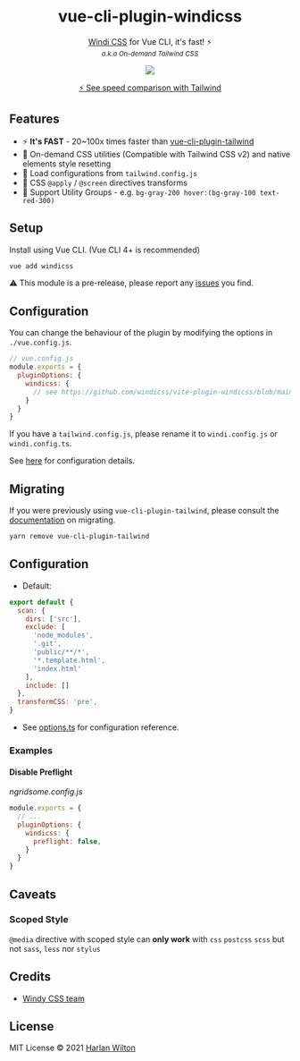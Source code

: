 <h1 align='center'>vue-cli-plugin-windicss</h1>

<p align='center'><a href="https://github.com/windicss/windicss">Windi CSS</a> for Vue CLI, it's fast! ⚡️<br>
<sup><em>a.k.a On-demand Tailwind CSS</em></sup>
</p>

<p align='center'>
<a href='https://www.npmjs.com/package/vue-cli-plugin-windics'>
<img src='https://img.shields.io/npm/v/vue-cli-plugin-windics?color=0EA5E9&label='>
</a>
</p>

<p align='center'>
<a href='https://twitter.com/antfu7/status/1361398324587163648'>⚡️ See speed comparison with Tailwind</a>
</p>

## Features

- ⚡️ **It's FAST** - 20~100x times faster than [vue-cli-plugin-tailwind](https://github.com/forsartis/vue-cli-plugin-tailwind)
- 🧩 On-demand CSS utilities (Compatible with Tailwind CSS v2) and native elements style resetting
- 🍃 Load configurations from `tailwind.config.js`
- 📄 CSS `@apply` / `@screen` directives transforms
- 🎳 Support Utility Groups - e.g. `bg-gray-200 hover:(bg-gray-100 text-red-300)`

## Setup

Install using Vue CLI. (Vue CLI 4+ is recommended)

```bash
vue add windicss
```

:warning: This module is a pre-release, please report any [issues](https://github.com/windicss/vue-cli-plugin-windicss/issues) you find.

## Configuration

You can change the behaviour of the plugin by modifying the options in `./vue.config.js`.

```js
// vue.config.js
module.exports = {
  pluginOptions: {
    windicss: {
      // see https://github.com/windicss/vite-plugin-windicss/blob/main/packages/plugin-utils/src/options.ts
    }
  }
}
```

If you have a `tailwind.config.js`, please rename it to `windi.config.js` or `windi.config.ts`.

See [here](https://windicss.netlify.app/guide/configuration.html) for configuration details.


## Migrating

If you were previously using `vue-cli-plugin-tailwind`, please consult the [documentation](https://windicss.netlify.app/guide/migration.html) on migrating.

```bash
yarn remove vue-cli-plugin-tailwind
```

## Configuration

- Default:
```js
export default {
  scan: {
    dirs: ['src'],
    exclude: [
      'node_modules',
      '.git',
      'public/**/*',
      '*.template.html',
      'index.html'
    ],
    include: []
  },
  transformCSS: 'pre',
}
```  

- See [options.ts](https://github.com/windicss/vite-plugin-windicss/blob/main/packages/plugin-utils/src/options.ts) for configuration reference.

### Examples

#### Disable Preflight

_ngridsome.config.js_
```js
module.exports = {
  // ...
  pluginOptions: {
    windicss: {
      preflight: false,
    }
  }
}
```

## Caveats

### Scoped Style

`@media` directive with scoped style can **only work** with `css` `postcss` `scss` but not `sass`, `less` nor `stylus`

## Credits

- [Windy CSS team](https://github.com/windicss) 

## License

MIT License © 2021 [Harlan Wilton](https://github.com/harlan-zw)

